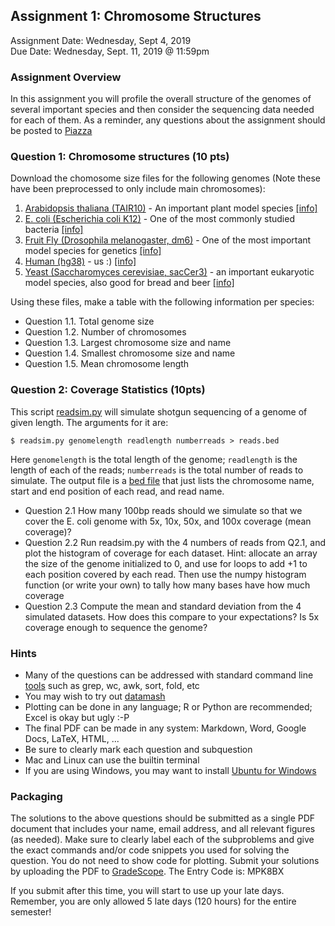 ## Assignment 1: Chromosome Structures
Assignment Date: Wednesday, Sept 4, 2019 <br>
Due Date: Wednesday, Sept. 11, 2019 @ 11:59pm <br>

### Assignment Overview

In this assignment you will profile the overall structure of the genomes of several important species and then consider the sequencing data needed for each of them.
As a reminder, any questions about the assignment should be posted to [Piazza](https://piazza.com/jhu/spring2019/en601749/home)

### Question 1: Chromosome structures (10 pts)

Download the chomosome size files for the following genomes (Note these have been preprocessed to only include main chromosomes):

1. [Arabidopsis thaliana (TAIR10)](http://schatz-lab.org/biomedicalresearch2019/assignments/assignment1/TAIR10.chrom.sizes) - An important plant model species [[info]](https://en.wikipedia.org/wiki/Arabidopsis_thaliana)
2. [E. coli (Escherichia coli K12)](http://schatz-lab.org/biomedicalresearch2019/assignments/assignment1/ecoli.chrom.sizes) - One of the most commonly studied bacteria [[info]](https://en.wikipedia.org/wiki/Escherichia_coli)
3. [Fruit Fly (Drosophila melanogaster, dm6)](http://schatz-lab.org/biomedicalresearch2019/assignments/assignment1/dm6.chrom.sizes) - One of the most important model species for genetics [[info]](https://en.wikipedia.org/wiki/Drosophila_melanogaster)
4. [Human (hg38)](http://schatz-lab.org/biomedicalresearch2019/assignments/assignment1/hg38.chrom.sizes) - us :) [[info]](https://en.wikipedia.org/wiki/Homo_sapiens)
5. [Yeast (Saccharomyces cerevisiae, sacCer3)](http://schatz-lab.org/biomedicalresearch2019/assignments/assignment1/yeast.chrom.sizes) - an important eukaryotic model species, also good for bread and beer [[info]](https://en.wikipedia.org/wiki/Saccharomyces_cerevisiae)

Using these files, make a table with the following information per species:

- Question 1.1. Total genome size
- Question 1.2. Number of chromosomes
- Question 1.3. Largest chromosome size and name
- Question 1.4. Smallest chromosome size and name
- Question 1.5. Mean chromosome length


### Question 2: Coverage Statistics (10pts)

This script [readsim.py](http://schatz-lab.org/biomedicalresearch2019/assignments/assignment1/readsim.py) will simulate shotgun sequencing of a genome of given length. The arguments for it are:

```
$ readsim.py genomelength readlength numberreads > reads.bed
```

Here `genomelength` is the total length of the genome; `readlength` is the length of each of the reads; `numberreads` is the total number of reads to simulate. The output file is a [bed file](https://genome.ucsc.edu/FAQ/FAQformat.html) that just lists the chromosome name, start and end position of each read, and read name.

- Question 2.1 How many 100bp reads should we simulate so that we cover the E. coli genome with 5x, 10x, 50x, and 100x coverage (mean coverage)?
- Question 2.2 Run readsim.py with the 4 numbers of reads from Q2.1, and plot the histogram of coverage for each dataset. Hint: allocate an array the size of the genome initialized to 0, and use for loops to add +1 to each position covered by each read. Then use the numpy histogram function (or write your own) to tally how many bases have how much coverage
- Question 2.3 Compute the mean and standard deviation from the 4 simulated datasets. How does this compare to your expectations? Is 5x coverage enough to sequence the genome?


### Hints

- Many of the questions can be addressed with standard command line [tools](http://lh3lh3.users.sourceforge.net/biounix.shtml) such as grep, wc, awk, sort, fold, etc
- You may wish to try out [datamash](https://www.gnu.org/software/datamash/)
- Plotting can be done in any language; R or Python are recommended; Excel is okay but ugly :-P
- The final PDF can be made in any system: Markdown, Word, Google Docs, LaTeX, HTML, ...
- Be sure to clearly mark each question and subquestion
- Mac and Linux can use the builtin terminal
- If you are using Windows, you may want to install [Ubuntu for Windows](https://tutorials.ubuntu.com/tutorial/tutorial-ubuntu-on-windows#0)


### Packaging

The solutions to the above questions should be submitted as a single PDF document that includes your name, email address, and 
all relevant figures (as needed). Make sure to clearly label each of the subproblems and give the exact commands and/or code snippets you used for 
solving the question. You do not need to show code for plotting. Submit your solutions by uploading the PDF to [GradeScope](https://www.gradescope.com/courses/60230). The Entry Code is: MPK8BX 

If you submit after this time, you will start to use up your late days. Remember, you are only allowed 5 late days (120 hours) for the entire semester!
